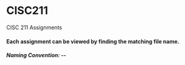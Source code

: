 # CISC211
CISC 211 Assignments



#### Each assignment can be viewed by finding the matching file name. 

##### Naming Convention: <AssignmentModule>-<AssignmentName>-<FullName> 
